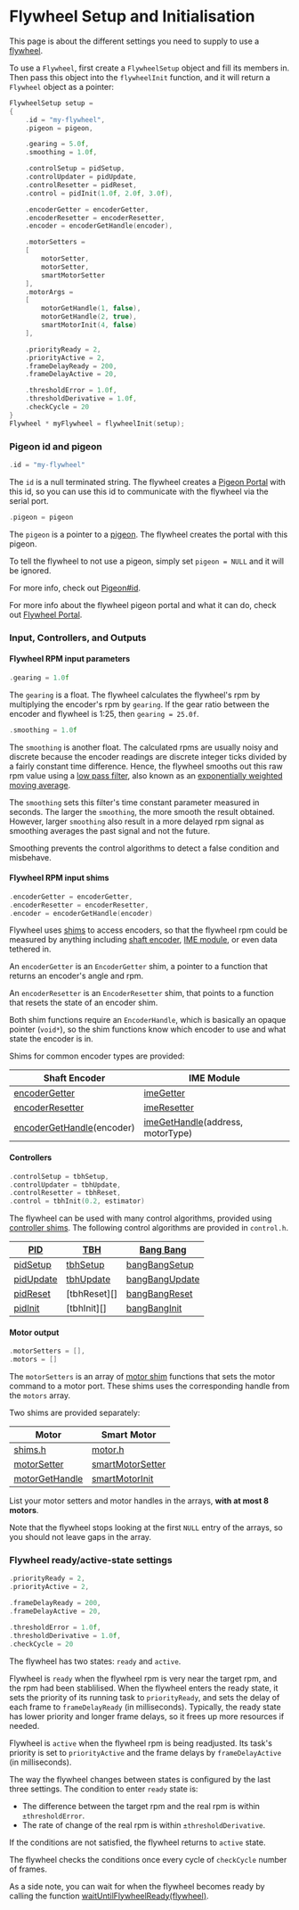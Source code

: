 # Flywheel Setup and Initialisation

This page is about the different settings you need to supply to use
a [flywheel][].

[flywheel]: flywheel

To use a `Flywheel`, first create a `FlywheelSetup` object and fill its
members in. Then pass this object into the `flywheelInit` function, and it
will return a `Flywheel` object as a pointer:

```c
FlywheelSetup setup =
{
    .id = "my-flywheel",
    .pigeon = pigeon,

    .gearing = 5.0f,
    .smoothing = 1.0f,

    .controlSetup = pidSetup,
    .controlUpdater = pidUpdate,
    .controlResetter = pidReset,
    .control = pidInit(1.0f, 2.0f, 3.0f),

    .encoderGetter = encoderGetter,
    .encoderResetter = encoderResetter,
    .encoder = encoderGetHandle(encoder),

    .motorSetters =
    [
        motorSetter,
        motorSetter,
        smartMotorSetter
    ],
    .motorArgs =
    [
        motorGetHandle(1, false),
        motorGetHandle(2, true),
        smartMotorInit(4, false)
    ],

    .priorityReady = 2,
    .priorityActive = 2,
    .frameDelayReady = 200,
    .frameDelayActive = 20,

    .thresholdError = 1.0f,
    .thresholdDerivative = 1.0f,
    .checkCycle = 20
}
Flywheel * myFlywheel = flywheelInit(setup);
```

### Pigeon id and pigeon

```c
.id = "my-flywheel"
```

The `id` is a null terminated string. The flywheel creates a [Pigeon
Portal][] with this id, so you can use this id to communicate with the
flywheel via the serial port.

[Pigeon Portal]: pigeon#portal

```c
.pigeon = pigeon
```

The `pigeon` is a pointer to a [pigeon][]. The flywheel creates the portal
with this pigeon.

To tell the flywheel to not use a pigeon, simply set `pigeon = NULL` and it
will be ignored.

For more info, check out [Pigeon#id][].

For more info about the flywheel pigeon portal and what it can do, check out
[Flywheel Portal][].

[pigeon]:           pigeon
[Pigeon#id]:        pigeon#id
[Flywheel Portal]:  flywheel-portal

### Input, Controllers, and Outputs

#### Flywheel RPM input parameters

```c
.gearing = 1.0f
```

The `gearing` is a float. The flywheel calculates the flywheel's rpm by
multiplying the encoder's rpm by `gearing`. If the gear ratio between the
encoder and flywheel is 1:25, then `gearing = 25.0f`.

```c
.smoothing = 1.0f
```

The `smoothing` is another float. The calculated rpms are usually noisy and
discrete because the encoder readings are discrete integer ticks divided by
a fairly constant time difference. Hence, the flywheel smooths out this raw
rpm value using a [low pass filter][lowpass], also known as an [exponentially
weighted moving average][expaverage].

The `smoothing` sets this filter's time constant parameter measured in
seconds. The larger the `smoothing`, the more smooth the result obtained.
However, larger `smoothing` also result in a more delayed rpm signal as
smoothing averages the past signal and not the future.

Smoothing prevents the control algorithms to detect a false condition and
misbehave.

[lowpass]:      https://en.wikipedia.org/wiki/Low-pass_filter
[expaverage]:   https://en.wikipedia.org/wiki/Exponential_smoothing

#### Flywheel RPM input shims

```c
.encoderGetter = encoderGetter,
.encoderResetter = encoderResetter,
.encoder = encoderGetHandle(encoder)
```

Flywheel uses [shims][] to access encoders, so that the flywheel rpm could be
measured by anything including [shaft encoder][], [IME module][], or even data
tethered in.

An `encoderGetter` is an `EncoderGetter` shim, a pointer to a function that
returns an encoder's angle and rpm.

An `encoderResetter` is an `EncoderResetter` shim, that points to a function
that resets the state of an encoder shim.

Both shim functions require an `EncoderHandle`, which is basically an opaque
pointer (`void*`), so the shim functions know which encoder to use and what
state the encoder is in.

Shims for common encoder types are provided:

| Shaft Encoder                 | IME Module                           |
|-------------------------------|--------------------------------------|
| [encoderGetter][]             | [imeGetter][]                        |
| [encoderResetter][]           | [imeResetter][]                      |
| [encoderGetHandle][](encoder) | [imeGetHandle][](address, motorType) |

[shims]:            shims
[shaft encoder]:    http://www.vexrobotics.com/276-2156.html
[IME module]:       http://www.vexrobotics.com/encoder-modules.html
[encoderGetter]:    shims#encoder-getter
[encoderResetter]:  shims#encoder-resetter
[encoderGetHandle]: shims#encoder-gethandle
[imeGetter]:        shims#ime-getter
[imeResetter]:      shims#ime-resetter
[imeGetHandle]:     shims#ime-gethandle

#### Controllers

```c
.controlSetup = tbhSetup,
.controlUpdater = tbhUpdate,
.controlResetter = tbhReset,
.control = tbhInit(0.2, estimator)
```

The flywheel can be used with many control algorithms, provided using
[controller shims][]. The following control algorithms are provided in
`control.h`.

| [PID][]       | [TBH][]       | [Bang Bang][]      |
|---------------|---------------|--------------------|
| [pidSetup][]  | [tbhSetup][]  | [bangBangSetup][]  |
| [pidUpdate][] | [tbhUpdate][] | [bangBangUpdate][] |
| [pidReset][]  | [tbhReset][]  | [bangBangReset][]  |
| [pidInit][]   | [tbhInit][]   | [bangBangInit][]   |

[controller shims]: control
[PID]:              control#pid
[TBH]:              control#tbh
[Bang Bang]:        control#bb
[pidSetup]:         control#pid-setup
[pidUpdate]:        control#pid-update
[pidReset]:         control#pid-reset
[pidInit]:          control#pid-init
[tbhSetup]:         control#tbh-setup
[tbhUpdate]:        control#tbh-update
[bangBangSetup]:    control#bb-setup
[bangBangUpdate]:   control#bb-update
[bangBangReset]:    control#bb-reset
[bangBangInit]:     control#bb-init

#### Motor output

```c
.motorSetters = [],
.motors = []
```

The `motorSetters` is an array of [motor shim] functions that sets the motor
command to a motor port. These shims uses the corresponding handle from the
`motors` array.

Two shims are provided separately:

| Motor              | Smart Motor          |
|--------------------|----------------------|
| [shims.h][]        | [motor.h][]          |
| [motorSetter][]    | [smartMotorSetter][] |
| [motorGetHandle][] | [smartMotorInit][]   |

List your motor setters and motor handles in the arrays, **with at most 8 motors**.

Note that the flywheel stops looking at the first `NULL` entry of the arrays, so
you should not leave gaps in the array.

[motor shim]:       shims#motor
[shims.h]:          shims
[motorSetter]:      shims#motor-setter
[motorGetHandle]:   shims#motor-gethandle
[motor.h]:          motors
[smartMotorSetter]: motors#setter
[smartMotorInit]:   motors#init

### Flywheel ready/active-state settings

```c
.priorityReady = 2,
.priorityActive = 2,

.frameDelayReady = 200,
.frameDelayActive = 20,

.thresholdError = 1.0f,
.thresholdDerivative = 1.0f,
.checkCycle = 20
```

The flywheel has two states: `ready` and `active`.

Flywheel is `ready` when the flywheel rpm is very near the target rpm, and
the rpm had been stablilised. When the flywheel enters the ready state, it sets
the priority of its running task to `priorityReady`, and sets the delay of each
frame to `frameDelayReady` (in milliseconds). Typically, the ready state has
lower priority and longer frame delays, so it frees up more resources if
needed.

Flywheel is `active` when the flywheel rpm is being readjusted. Its task's
priority is set to `priorityActive` and the frame delays by `frameDelayActive`
(in milliseconds).

The way the flywheel changes between states is configured by the last three
settings. The condition to enter `ready` state is:

 - The difference between the target rpm and the real rpm is within
   `±thresholdError`.
 - The rate of change of the real rpm is within `±thresholdDerivative`.

If the conditions are not satisfied, the flywheel returns to `active` state.

The flywheel checks the conditions once every cycle of `checkCycle` number
of frames.

As a side note, you can wait for when the flywheel becomes ready by calling
the function [waitUntilFlywheelReady(flywheel)][].

[waitUntilFlywheelReady(flywheel)]: flywheel#wait
